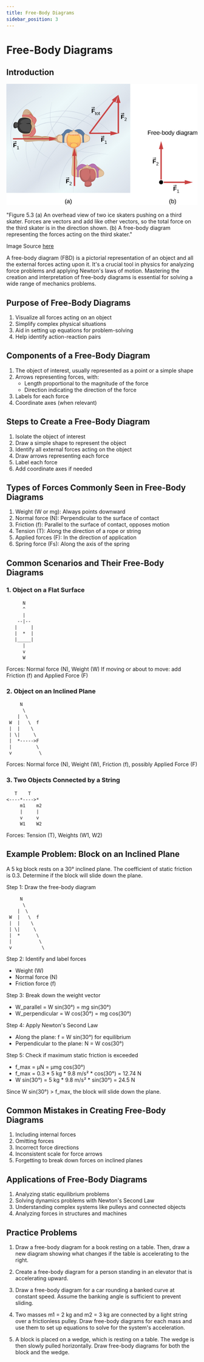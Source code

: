 ```yaml
---
title: Free-Body Diagrams
sidebar_position: 3
---
```

# Free-Body Diagrams

## Introduction

![img.png](img.png)

"Figure 5.3 (a) An overhead view of two ice skaters pushing on a third skater. Forces are vectors and add like other vectors, so the total force on the third skater is in the direction shown. (b) A free-body diagram representing the forces acting on the third skater."

Image Source [here](https://openstax.org/books/university-physics-volume-1/pages/5-1-forces?query=Free-body%20diagram&target=%7B%22index%22%3A0%2C%22type%22%3A%22search%22%7D#CNX_UPhysics_05_01_IceSkaters)

A free-body diagram (FBD) is a pictorial representation of an object and all the external forces acting upon it. It's a crucial tool in physics for analyzing force problems and applying Newton's laws of motion. Mastering the creation and interpretation of free-body diagrams is essential for solving a wide range of mechanics problems.

## Purpose of Free-Body Diagrams

1. Visualize all forces acting on an object
2. Simplify complex physical situations
3. Aid in setting up equations for problem-solving
4. Help identify action-reaction pairs

## Components of a Free-Body Diagram

1. The object of interest, usually represented as a point or a simple shape
2. Arrows representing forces, with:
    - Length proportional to the magnitude of the force
    - Direction indicating the direction of the force
3. Labels for each force
4. Coordinate axes (when relevant)

## Steps to Create a Free-Body Diagram

1. Isolate the object of interest
2. Draw a simple shape to represent the object
3. Identify all external forces acting on the object
4. Draw arrows representing each force
5. Label each force
6. Add coordinate axes if needed

## Types of Forces Commonly Seen in Free-Body Diagrams

1. Weight (W or mg): Always points downward
2. Normal force (N): Perpendicular to the surface of contact
3. Friction (f): Parallel to the surface of contact, opposes motion
4. Tension (T): Along the direction of a rope or string
5. Applied forces (F): In the direction of application
6. Spring force (Fs): Along the axis of the spring

## Common Scenarios and Their Free-Body Diagrams

### 1. Object on a Flat Surface

```
      N
      ^
      |
    --|--
   |     |
   |  *  |
   |_____|
      |
      v
      W
```

Forces: Normal force (N), Weight (W)
If moving or about to move: add Friction (f) and Applied Force (F)

### 2. Object on an Inclined Plane

```
     N
      \
    |  \
 W  |   \  f
 |  |    \
 | \|     \
 |  *----->F
 |         \
 v          \
```

Forces: Normal force (N), Weight (W), Friction (f), possibly Applied Force (F)

### 3. Two Objects Connected by a String

```
   T    T
<----*---->*
     m1    m2
     |     |
     v     v
     W1    W2
```

Forces: Tension (T), Weights (W1, W2)

## Example Problem: Block on an Inclined Plane

A 5 kg block rests on a 30° inclined plane. The coefficient of static friction is 0.3. Determine if the block will slide down the plane.

Step 1: Draw the free-body diagram

```
     N
      \
    |  \
 W  |   \  f
 |  |    \
 | \|     \
 |  *      \
 |          \
 v           \
```

Step 2: Identify and label forces
- Weight (W)
- Normal force (N)
- Friction force (f)

Step 3: Break down the weight vector
- W_parallel = W sin(30°) = mg sin(30°)
- W_perpendicular = W cos(30°) = mg cos(30°)

Step 4: Apply Newton's Second Law
- Along the plane: f = W sin(30°) for equilibrium
- Perpendicular to the plane: N = W cos(30°)

Step 5: Check if maximum static friction is exceeded
- f_max = μN = μmg cos(30°)
- f_max = 0.3 * 5 kg * 9.8 m/s² * cos(30°) = 12.74 N
- W sin(30°) = 5 kg * 9.8 m/s² * sin(30°) = 24.5 N

Since W sin(30°) > f_max, the block will slide down the plane.

## Common Mistakes in Creating Free-Body Diagrams

1. Including internal forces
2. Omitting forces
3. Incorrect force directions
4. Inconsistent scale for force arrows
5. Forgetting to break down forces on inclined planes

## Applications of Free-Body Diagrams

1. Analyzing static equilibrium problems
2. Solving dynamics problems with Newton's Second Law
3. Understanding complex systems like pulleys and connected objects
4. Analyzing forces in structures and machines

## Practice Problems

1. Draw a free-body diagram for a book resting on a table. Then, draw a new diagram showing what changes if the table is accelerating to the right.

2. Create a free-body diagram for a person standing in an elevator that is accelerating upward.

3. Draw a free-body diagram for a car rounding a banked curve at constant speed. Assume the banking angle is sufficient to prevent sliding.

4. Two masses m1 = 2 kg and m2 = 3 kg are connected by a light string over a frictionless pulley. Draw free-body diagrams for each mass and use them to set up equations to solve for the system's acceleration.

5. A block is placed on a wedge, which is resting on a table. The wedge is then slowly pulled horizontally. Draw free-body diagrams for both the block and the wedge.
